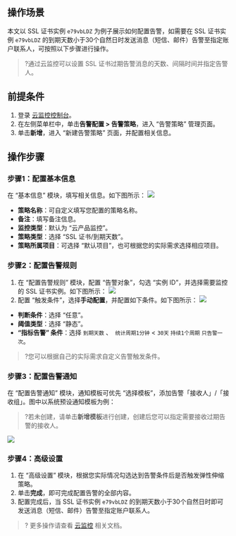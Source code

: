 
## 操作场景
本文以 SSL 证书实例 `e79vbLDZ` 为例子展示如何配置告警，如需要在 SSL 证书实例 `e79vbLDZ` 的到期天数小于30个自然日时发送消息（短信、邮件）告警至指定账户联系人，可按照以下步骤进行操作。
>?通过云监控可以设置 SSL 证书过期告警消息的天数、间隔时间并指定告警人。
>
## 前提条件
1. 登录 [云监控控制台](https://console.cloud.tencent.com/monitor/)。
2. 在左侧菜单栏中，单击**告警配置 > 告警策略**，进入 “告警策略” 管理页面。
3. 单击**新增**，进入 “新建告警策略” 页面，并配置相关信息。

## 操作步骤
### 步骤1：配置基本信息
在 “基本信息” 模块，填写相关信息。如下图所示：
![](https://main.qcloudimg.com/raw/9f92bb56d8c97d6dd4276af051bbced3.png)
- **策略名称**：可自定义填写您配置的策略名称。
- **备注**：填写备注信息。
- **监控类型**：默认为 “云产品监控”。
- **策略类型**：选择 “SSL 证书/到期天数”。
- **策略所属项目**：可选择 “默认项目”，也可根据您的实际需求选择相应项目。

### 步骤2：配置告警规则
1. 在 “配置告警规则” 模块，配置 “告警对象”，勾选 “实例 ID”，并选择需要监控的 SSL 证书实例。如下图所示：
![](https://main.qcloudimg.com/raw/9e790d8ccf4fe135977b39188fa9f7aa.png)
2. 配置 “触发条件”，选择**手动配置**，并配置如下条件。如下图所示：
![](https://main.qcloudimg.com/raw/983fd00c5af019060dbde2127e7cf762.png)
 - **判断条件**：选择 “任意”。
 - **阈值类型**：选择 “静态”。
 - **“指标告警” 条件**：选择 `到期天数` 、` 统计周期1分钟`  < `30天` `持续1个周期` `只告警一次`。
>?您可以根据自己的实际需求自定义告警触发条件。

### 步骤3：配置告警通知
在 “配置告警通知” 模块，通知模板可优先 “选择模板”，添加告警「接收人」/「接收组」。图中以系统预设通知模板为例：
>?若未创建，请单击**新增模板**进行创建，创建后您可以指定需要接收过期告警的接收人。
>
![](https://main.qcloudimg.com/raw/b6237bc95226e4681301adb3c3a9b25e.png)

### 步骤4：高级设置
1. 在 “高级设置” 模块，根据您实际情况勾选达到告警条件后是否触发弹性伸缩策略。
2. 单击**完成**，即可完成配置告警的全部内容。
3. 配置完成后，当 SSL 证书实例 `e79vbLDZ` 的到期天数小于30个自然日时即可发送消息（短信、邮件）告警至指定账户联系人。
>? 更多操作请查看 [云监控](https://cloud.tencent.com/document/product/248) 相关文档。
